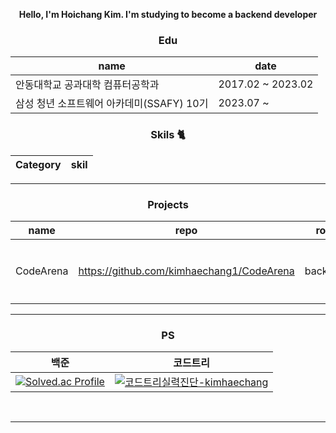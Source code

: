 <div align="center">
 
 
 
**Hello, I'm Hoichang Kim.
I'm studying to become a backend developer**

### Edu

|name|date|
|----|----|
|안동대학교 공과대학 컴퓨터공학과|2017.02 ~ 2023.02|
|삼성 청년 소프트웨어 아카데미(SSAFY) 10기|2023.07 ~ |
 
### Skils 🐈

|Category|skil|
|------|---|
 
***
### Projects

|name|repo|role|summary|date|
|------|---|---|---|---|
|CodeArena|<a href="https://github.com/kimhaechang1/CodeArena">https://github.com/kimhaechang1/CodeArena</a>|backend|온라인 져지 및 코드배틀 커뮤니티|2024.01.03 ~ 2024.02.16|

***
### PS
|백준|코드트리|
|----|------|
|[![Solved.ac Profile](http://mazassumnida.wtf/api/v2/generate_badge?boj=khc9812121)](https://solved.ac/khc9812121/)|[![코드트리실력진단-kimhaechang](https://banner.codetree.ai/v1/banner/kimhaechang)](https://www.codetree.ai/profiles/kimhaechang)|


<br/>




***

</div>
